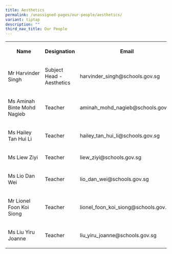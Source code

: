 ```yaml
---
title: Aesthetics
permalink: /unassigned-pages/our-people/aesthetics/
variant: tiptap
description: ""
third_nav_title: Our People
---
```

<p></p><table><tbody><tr><th rowspan="1" colspan="1"><p>Name</p></th><th rowspan="1" colspan="1"><p>Designation</p></th><th rowspan="1" colspan="1"><p>Email</p></th></tr><tr><td rowspan="1" colspan="1"><p>Mr&nbsp;Harvinder Singh</p></td><td rowspan="1" colspan="1"><p>Subject Head - Aesthetics</p></td><td rowspan="1" colspan="1"><p>harvinder_singh@schools.gov.sg</p></td></tr><tr><td rowspan="1" colspan="1"><p>Ms Aminah Binte Mohd Nagieb</p></td><td rowspan="1" colspan="1"><p>Teacher</p></td><td rowspan="1" colspan="1"><p>aminah_mohd_nagieb@schools.gov.sg</p></td></tr><tr><td rowspan="1" colspan="1"><p>Ms Hailey Tan Hui Li</p></td><td rowspan="1" colspan="1"><p>Teacher</p></td><td rowspan="1" colspan="1"><p>hailey_tan_hui_li@schools.gov.sg</p></td></tr><tr><td rowspan="1" colspan="1"><p>Ms Liew Ziyi</p></td><td rowspan="1" colspan="1"><p>Teacher</p></td><td rowspan="1" colspan="1"><p>liew_ziyi@schools.gov.sg</p></td></tr><tr><td rowspan="1" colspan="1"><p>Ms Lio Dan Wei</p></td><td rowspan="1" colspan="1"><p>Teacher</p></td><td rowspan="1" colspan="1"><p>lio_dan_wei@schools.gov.sg</p></td></tr><tr><td rowspan="1" colspan="1"><p>Mr Lionel Foon Koi Siong</p></td><td rowspan="1" colspan="1"><p>Teacher</p></td><td rowspan="1" colspan="1"><p>lionel_foon_koi_siong@schools.gov.sg</p></td></tr><tr><td rowspan="1" colspan="1"><p>Ms Liu Yiru Joanne</p></td><td rowspan="1" colspan="1"><p>Teacher</p></td><td rowspan="1" colspan="1"><p>liu_yiru_joanne@schools.gov.sg</p></td></tr></tbody></table><p></p>